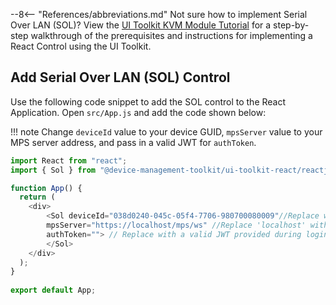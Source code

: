 --8<-- "References/abbreviations.md"
Not sure how to implement Serial Over LAN (SOL)? View the [UI Toolkit KVM Module Tutorial](../../../Tutorials/uitoolkitReact.md) for a step-by-step walkthrough of the prerequisites and instructions for implementing a React Control using the UI Toolkit.


## Add Serial Over LAN (SOL) Control

Use the following code snippet to add the SOL control to the React Application.
Open `src/App.js` and add the code shown below:

!!! note
    Change `deviceId` value to your device GUID, `mpsServer` value to your MPS server address, and pass in a valid JWT  for `authToken`.

``` javascript hl_lines="7 8 9"
import React from "react";
import { Sol } from "@device-management-toolkit/ui-toolkit-react/reactjs/src/sol.bundle";

function App() {
  return (
    <div>
        <Sol deviceId="038d0240-045c-05f4-7706-980700080009"//Replace with AMT Device GUID
        mpsServer="https://localhost/mps/ws" //Replace 'localhost' with Development System or MPS Server IP Address
        authToken=""> // Replace with a valid JWT provided during login of MPS
        </Sol>
    </div>
  );
}
​
export default App;
```